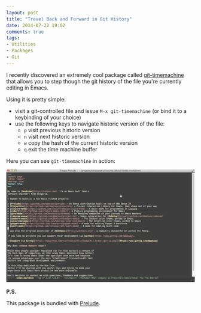 ```yaml
---
layout: post
title: "Travel Back and Forward in Git History"
date: 2014-07-22 19:02
comments: true
tags:
- Utilities
- Packages
- Git
---
```


I recently discovered an extremely cool package called
[git-timemachine](https://gitlab.com/pidu/git-timemachine) that allows
you to step though the git history of the file you're currently
editing in Emacs.

Using it is pretty simple:

* visit a git-controlled file and issue `M-x git-timemachine` (or bind it to a keybinding of your choice)
* use the following keys to navigate historic version of the file:
    * `p` visit previous historic version
    * `n` visit next historic version
    * `w` copy the hash of the current historic version
    * `q` exit the time machine buffer

Here you can see `git-timemachine` in action:

![git-timemachine](/assets/images/timemachine.gif)

**P.S.**

This package is bundled with
[Prelude](https://github.com/bbatsov/prelude).
